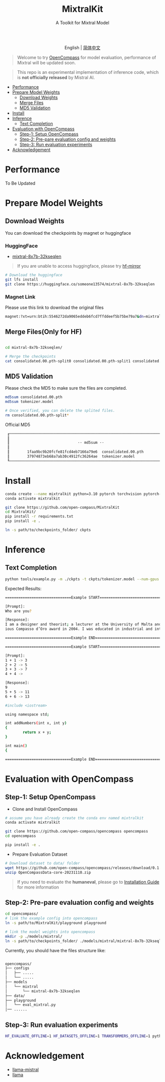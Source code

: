 <div align="center">
  
  # MixtralKit
  
  A Toolkit for Mixtral Model

  <br />
  <br />

  English | [简体中文](README_zh-CN.md)

</div>

> Welcome to try [OpenCompass](https://github.com/open-compass/opencompass) for model evaluation, performance of Mixtral will be updated soon.

> This repo is an experimental implementation of inference code, which is **not officially released** by Mistral AI.


- [Performance](#performance)
- [Prepare Model Weights](#prepare-model-weights)
  - [Download Weights](#download-weights)
  - [Merge Files](#merge-filesonly-for-hf)
  - [MD5 Validation](#md5-validation)
- [Install](#install)
- [Inference](#inference)
  - [Text Completion](#text-completion)
- [Evaluation with OpenCompass](#evaluation-with-opencompass)
  - [Step-1: Setup OpenCompass](#step-1-setup-opencompass)
  - [Step-2: Pre-pare evaluation config and weights](#step-2-pre-pare-evaluation-config-and-weights)
  - [Step-3: Run evaluation experiments](#step-3-run-evaluation-experiments)
- [Acknowledgement](#acknowledgement)


# Performance

To Be Updated


# Prepare Model Weights

## Download Weights
You can download the checkpoints by magnet or huggingface


### HuggingFace

- [mixtral-8x7b-32kseqlen](https://huggingface.co/someone13574/mixtral-8x7b-32kseqlen)

> If you are unable to access huggingface, please try [hf-mirror](https://hf-mirror.com/someone13574/mixtral-8x7b-32kseqlen)


```bash
# Download the huggingface
git lfs install
git clone https://huggingface.co/someone13574/mixtral-8x7b-32kseqlen

```

### Magnet Link

Please use this link to download the original files
```bash
magnet:?xt=urn:btih:5546272da9065eddeb6fcd7ffddeef5b75be79a7&dn=mixtral-8x7b-32kseqlen&tr=udp%3A%2F%http://2Fopentracker.i2p.rocks%3A6969%2Fannounce&tr=http%3A%2F%http://2Ftracker.openbittorrent.com%3A80%2Fannounce
```
## Merge Files(Only for HF)

```bash

cd mixtral-8x7b-32kseqlen/

# Merge the checkpoints
cat consolidated.00.pth-split0 consolidated.00.pth-split1 consolidated.00.pth-split2 consolidated.00.pth-split3 consolidated.00.pth-split4 consolidated.00.pth-split5 consolidated.00.pth-split6 consolidated.00.pth-split7 consolidated.00.pth-split8 consolidated.00.pth-split9 consolidated.00.pth-split10 > consolidated.00.pth
```

## MD5 Validation

Please check the MD5 to make sure the files are completed.

```bash
md5sum consolidated.00.pth
md5sum tokenizer.model

# Once verified, you can delete the splited files.
rm consolidated.00.pth-split*
```

Official MD5


```bash
 ╓────────────────────────────────────────────────────────────────────────────╖
 ║                                                                            ║
 ║                               ·· md5sum ··                                 ║
 ║                                                                            ║
 ║        1faa9bc9b20fcfe81fcd4eb7166a79e6  consolidated.00.pth               ║
 ║        37974873eb68a7ab30c4912fc36264ae  tokenizer.model                   ║
 ╙────────────────────────────────────────────────────────────────────────────╜
```

# Install

```bash
conda create --name mixtralkit python=3.10 pytorch torchvision pytorch-cuda -c nvidia -c pytorch -y
conda activate mixtralkit

git clone https://github.com/open-compass/MixtralKit
cd MixtralKit/
pip install -r requirements.txt
pip install -e .

ln -s path/to/checkpoints_folder/ ckpts
```

# Inference

## Text Completion 
```bash
python tools/example.py -m ./ckpts -t ckpts/tokenizer.model --num-gpus 2
```

Expected Results:

```bash
==============================Example START==============================

[Prompt]:
Who are you?

[Response]:
I am a designer and theorist; a lecturer at the University of Malta and a partner in the firm Barbagallo and Baressi Design, which won the prestig
ious Compasso d’Oro award in 2004. I was educated in industrial and interior design in the United States

==============================Example END==============================

==============================Example START==============================

[Prompt]:
1 + 1 -> 3
2 + 2 -> 5
3 + 3 -> 7
4 + 4 ->

[Response]:
9
5 + 5 -> 11
6 + 6 -> 13

#include <iostream>

using namespace std;

int addNumbers(int x, int y)
{
        return x + y;
}

int main()
{

==============================Example END==============================

```


# Evaluation with OpenCompass

## Step-1: Setup OpenCompass

- Clone and Install OpenCompass

```bash
# assume you have already create the conda env named mixtralkit 
conda activate mixtralkit

git clone https://github.com/open-compass/opencompass opencompass
cd opencompass

pip install -e .
```

- Prepare Evaluation Dataset

```bash
# Download dataset to data/ folder
wget https://github.com/open-compass/opencompass/releases/download/0.1.8.rc1/OpenCompassData-core-20231110.zip
unzip OpenCompassData-core-20231110.zip
```

> If you need to evaluate the **humaneval**, please go to [Installation Guide](https://opencompass.readthedocs.io/en/latest/get_started/installation.html) for more information


## Step-2: Pre-pare evaluation config and weights

```bash
cd opencompass/
# link the example config into opencompass
ln -s path/to/MixtralKit/playground playground

# link the model weights into opencompass
mkdir -p ./models/mixtral/
ln -s path/to/checkpoints_folder/ ./models/mixtral/mixtral-8x7b-32kseqlen
```

Currently, you should have the files structure like:

```bash

opencompass/
├── configs
│   ├── .....
│   └── .....
├── models
│   └── mixtral
│       └── mixtral-8x7b-32kseqlen
├── data/
├── playground
│   └── eval_mixtral.py
│── ......
```


## Step-3: Run evaluation experiments

```bash
HF_EVALUATE_OFFLINE=1 HF_DATASETS_OFFLINE=1 TRANSFORMERS_OFFLINE=1 python run.py playground/eval_mixtral.py
```

# Acknowledgement
- [llama-mistral](https://github.com/dzhulgakov/llama-mistral)
- [llama](https://github.com/facebookresearch/llama)

